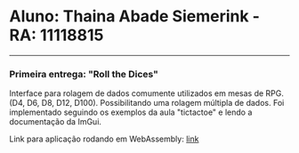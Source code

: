 # Aluno: Thaina Abade Siemerink - RA: 11118815

-----------------------------------------
### Primeira entrega: "Roll the Dices"
Interface para rolagem de dados comumente utilizados em mesas de RPG. (D4, D6, D8, D12, D100). Possibilitando uma rolagem múltipla de dados.
Foi implementado seguindo os exemplos da aula "tictactoe" e lendo a documentação da ImGui.

Link para aplicação rodando em WebAssembly: [link](https://thainasmk.github.io/CG-UFABC-abcg/rollTheDices/)


